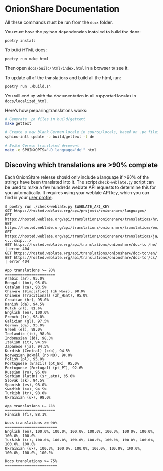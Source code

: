 # OnionShare Documentation

All these commands must be run from the `docs` folder.

You must have the python dependencies installed to build the docs:

```sh
poetry install
```

To build HTML docs:

```sh
poetry run make html
```

Then open `docs/build/html/index.html` in a browser to see it.

To update all of the translations and build all the html, run:

```sh
poetry run ./build.sh
```

You will end up with the documentation in all supported locales in `docs/localized_html`.

Here's how preparing translations works:

```sh
# Generate .po files in build/gettext 
make gettext

# Create a new blank German locale in source/locale, based on .po files
sphinx-intl update -p build/gettext -l de

# Build German translated document
make -e SPHINXOPTS="-D language='de'" html
```

## Discoving which translations are >90% complete

Each OnionShare release should only include a language if >90% of the strings have been translated into it. The script `check-weblate.py` script can be used to make a few hundreds weblate API requests to determine this for you automatically. It requires using your weblate API key, which you can find in your [user profile](https://hosted.weblate.org/accounts/profile/#api).

```
$ poetry run ./check-weblate.py $WEBLATE_API_KEY
GET https://hosted.weblate.org/api/projects/onionshare/languages/
GET https://hosted.weblate.org/api/translations/onionshare/translations/hr/
GET https://hosted.weblate.org/api/translations/onionshare/translations/eo/
GET https://hosted.weblate.org/api/translations/onionshare/translations/ja/
<...snip...>
GET https://hosted.weblate.org/api/translations/onionshare/doc-tor/he/ | error 404
GET https://hosted.weblate.org/api/translations/onionshare/doc-tor/en/
GET https://hosted.weblate.org/api/translations/onionshare/doc-tor/cs/ | error 404

App translations >= 90%
=======================
Arabic (ar), 95.0%
Bengali (bn), 95.0%
Catalan (ca), 93.5%
Chinese (Simplified) (zh_Hans), 98.0%
Chinese (Traditional) (zh_Hant), 95.0%
Croatian (hr), 95.0%
Danish (da), 94.5%
Dutch (nl), 92.6%
English (en), 100.0%
French (fr), 98.0%
Galician (gl), 97.5%
German (de), 95.0%
Greek (el), 98.0%
Icelandic (is), 98.0%
Indonesian (id), 98.0%
Italian (it), 94.5%
Japanese (ja), 94.5%
Kurdish (Central) (ckb), 94.5%
Norwegian Bokmål (nb_NO), 98.0%
Polish (pl), 95.0%
Portuguese (Brazil) (pt_BR), 95.0%
Portuguese (Portugal) (pt_PT), 92.6%
Russian (ru), 95.0%
Serbian (latin) (sr_Latn), 95.0%
Slovak (sk), 94.5%
Spanish (es), 98.0%
Swedish (sv), 94.5%
Turkish (tr), 98.0%
Ukrainian (uk), 98.0%

App translations >= 75%
=======================
Finnish (fi), 88.1%

Docs translations >= 90%
========================
English (en), 100.0%, 100.0%, 100.0%, 100.0%, 100.0%, 100.0%, 100.0%, 100.0%, 100.0%
Turkish (tr), 100.0%, 100.0%, 100.0%, 100.0%, 100.0%, 100.0%, 100.0%, 100.0%, 100.0%
Ukrainian (uk), 100.0%, 100.0%, 100.0%, 100.0%, 100.0%, 100.0%, 100.0%, 100.0%, 100.0%

Docs translations >= 75%
========================
```
